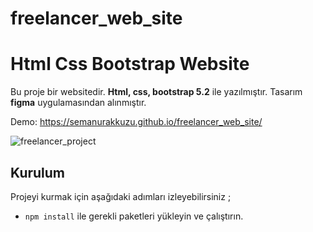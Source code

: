 # freelancer_web_site
# Html Css Bootstrap Website

Bu proje bir websitedir.  **Html, css, bootstrap 5.2**  ile yazılmıştır. 
Tasarım **figma** uygulamasından alınmıştır.

Demo: https://semanurakkuzu.github.io/freelancer_web_site/


![freelancer_project](https://user-images.githubusercontent.com/110597975/209096436-8ec4730d-8ffa-4909-b7be-1c68a2a8146c.png)

## Kurulum

Projeyi kurmak için aşağıdaki adımları izleyebilirsiniz ;

 - `npm install` ile gerekli paketleri yükleyin ve çalıştırın.

